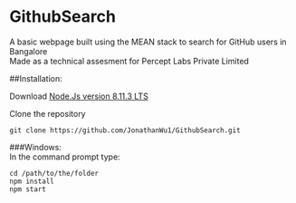 # GithubSearch

  A basic webpage built using the MEAN stack to search for GitHub users in Bangalore  
  Made as a technical assesment for Percept Labs Private Limited  
  
##Installation:  
  
  Download [Node.Js version 8.11.3 LTS](https://nodejs.org/en/)  
  
  Clone the repository   
  ```
  git clone https://github.com/JonathanWu1/GithubSearch.git
  ```
  
  ###Windows:  
  In the command prompt type:  
  ```
  cd /path/to/the/folder
  npm install
  npm start
  ```
